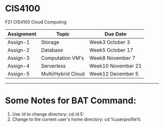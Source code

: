 # CIS4100
F21 CIS4100 Cloud Computing

| Assignment| Topic| Due Date|
|-----------|------|---------|
| Assign-1 | Storage| Week3 October 3|
| Assign-2 | Database| Week5 October 17|
| Assign-3 | Computation VM's| Week8 November 7|
| Assign-4 | Serverless | Week10 November 21|
| Assign-5 | Multi/Hybrid Cloud| Week12 December 5|

----
# Some Notes for BAT Command:
1. Use /d to change directory: cd /d E:
2. Change to the current user's home directory: cd %userprofile% 
